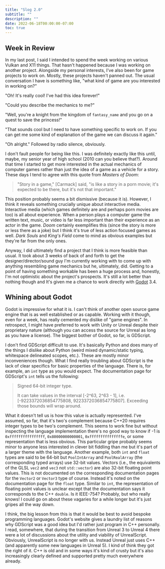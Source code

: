 ```yaml
---
title: "Slog 2.0"
subtitle: ""
description: ""
date: 2022-06-18T00:00:00-07:00
toc: true
---
```


## Week in Review

In my last post, I said I intended to spend the week working on various Vulkan and X11 things. That hasn't happened
because I was working on another project. Alongside my personal interests, I've also been for game projects to work on.
Mostly, these projects haven't panned out. The usual conversation I have is something like, "what kind of game
are you interested in working on?"

"Oh! It's really cool! I've had this idea forever!"

"Could you describe the mechanics to me?"

"Well, you're a knight from the kingdom of `fantasy_name` and you go on a quest to save the princess!"

"That sounds cool but I need to have something specific to work on. If you can get me some kind of explanation of the
game we can discuss it again."

"Oh alright." Followed by radio silence, obviously.

I don't fault people for being like this. I was definitely exactly like this until, maybe, my senior year of high
school (2010 can you believe that?). Around that time I started to get more interested in the actual mechanics of 
computer games rather than just the idea of a game as a vehicle for a story. These days I tend to agree with this
quote from *Masters of Doom*:

> "Story in a game," [Carmack] said, "is like a story in a porn movie; it's expected to be there, but it's not that
> important."

This position probably seems a bit dismissive (because it is). However, I think it reveals something crucially unique
about interactive media. Interactive media (which games definitely are and perhaps porn movies are too) is all about
experience. When a person plays a computer game the written text, music, or video is far less important than their 
experience as an actor in the game. *Doom* certainly exemplifies this (since the story is more or less there as a joke)
but I think it's true of less action focused games as well. *Dark Souls* and *King's Field* come to mind as obvious
examples but they're far from the only ones.

Anyway, I did ultimately find a project that I think is more feasible than usual. It took about 3 weeks of back of and
forth to get the designer/director/sound guy I'm currently working with to come up with anything resembling game
mechanics but he, ultimately, did. Getting to a point of having something workable has been a huge process and,
honestly, I'm not optimistic about the project's prospects. It's still a lot better than nothing though and It's
given me a chance to work directly with [Godot](https://godotengine.org/) 3.4.

## Whining about Godot

Godot is impressive for what it is. I can't think of another open source game engine that is as well established or as
capable. Working with it though, even for a week, has really cemented my dislike of "game engines". In retrospect, I
might have preferred to work with Unity or Unreal despite their proprietary nature (although you can access the source
for Unreal as long as you have a license). The biggest bother of Godot, so far, is GDScript.

I don't find GDScript difficult to use. It's basically Python and does many of the things I dislike about Python
(weird mixed dynamic/static typing, whitespace delineated scopes, etc.). These are mostly minor inconveniences though.
What I find really troubling about GDScript is the lack of clear specifics for basic properties of the language. There
is, for example, an `int` type as you would expect. The documentation page for GDScript's `int` tells us the following:

> Signed 64-bit integer type.
>
> It can take values in the interval [-2^63, 2^63 - 1], i.e. [-9223372036854775808, 9223372036854775807]. Exceeding those bounds will wrap around.

What it doesn't tell us is how this value is actually represented. I've assumed, so far, that it's two's complement
because C++20 requires integer types to be two's complement. This seems to work fine but without inspecting the
language implementation there's no good way to know if -1 is `0xffffffffffffffff`, `0x80000000000001`,
`0xfffffffffffffffe`, or some representation that is less obvious. This particular gripe probably seems minor to anyone
less interested in clever bit fiddling than me but it's part of a larger theme with the language. Another example, both
`int` and `float` types are said to be 64-bit but `PoolIntArray` and `PoolRealArray` (the corresponding typed arrays)
use 32-bit values. Vectors (i.e., the equivalents of the GLSL `vec2` and `vec3` not `std::vector`) are also 32-bit
floating point values. This is not documented on the corresponding documentation pages for the `Vector2` or `Vector3`
type of course. Instead it's noted on the documentation page for the `float` type. Similar to `int`, the
representation of floating point values is unclear except that the documentation says it corresponds to the C++
`double`. Is it IEEE-754? Probably, but who really knows! I could go on about these vagaries for a while longer but
it's just gripes all the way down.

I think, the big lesson from this is that it would be best to avoid bespoke programming languages. Godot's website
gives a laundry list of reasons why GDScript was a good idea but I'd rather just program in C++ personally. I read,
somewhere, that during the transition from Unreal 3 to Unreal 4 there were a lot of discussions about the utility and
viability of UnrealScript. Obviously, UnrealScript is no longer with us. Instead Unreal just uses C++ (and apparently
some new languages in Unreal 5). I kind of think they got the right of it. C++ is old and in some ways it's kind of
crusty but it's also increasingly clearly defined and supported pretty much everywhere already.
